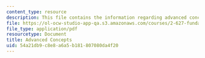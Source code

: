 ```yaml
---
content_type: resource
description: This file contains the information regarding advanced concepts.
file: https://ol-ocw-studio-app-qa.s3.amazonaws.com/courses/2-627-fundamentals-of-photovoltaics-fall-2013/54a21db9c8e8a6a5b181807080da4f20_MIT2_627F13_lec15.pdf
file_type: application/pdf
resourcetype: Document
title: Advanced Concepts
uid: 54a21db9-c8e8-a6a5-b181-807080da4f20
---
```

